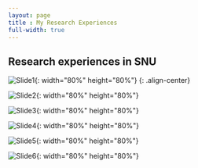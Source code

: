 ```yaml
---
layout: page
title : My Research Experiences
full-width: true
---
```


## Research experiences in SNU

![Slide1](https://jeenskim.github.io/assets/img/Slide1.PNG){: width="80%" height="80%"} {: .align-center}

![Slide2](https://jeenskim.github.io/assets/img/Slide2.PNG){: width="80%" height="80%"}

![Slide3](https://github.com/jeenskim/jeenskim.github.io/assets/143062368/73dd0edf-e47c-4601-a6bd-43e3426985b5){: width="80%" height="80%"}

![Slide4](https://jeenskim.github.io/assets/img/Slide4.PNG){: width="80%" height="80%"}

![Slide5](https://github.com/jeenskim/jeenskim.github.io/assets/143062368/16effa1a-efc9-4c79-865f-cb4a021527d2){: width="80%" height="80%"}

![Slide6](https://jeenskim.github.io/assets/img/Slide6.PNG){: width="80%" height="80%"}




